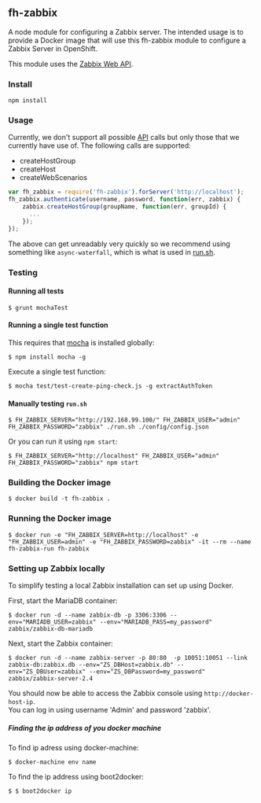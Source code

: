 ## fh-zabbix
A node module for configuring a Zabbix server. The intended usage is to provide a Docker image that will use this fh-zabbix module to configure a Zabbix Server in OpenShift.

This module uses the [Zabbix Web API](https://www.zabbix.com/documentation/2.4/manual/api).

### Install
```shell
npm install
```

### Usage
Currently, we don't support all possible [API](https://www.zabbix.com/documentation/2.4/manual/api) calls but only those that we currently have use of. The following calls are supported:

* createHostGroup
* createHost
* createWebScenarios

```javascript
var fh_zabbix = require('fh-zabbix').forServer('http://localhost');
fh_zabbix.authenticate(username, password, function(err, zabbix) {
    zabbix.createHostGroup(groupName, function(err, groupId) {
      ...
    });
});
```
The above can get unreadably very quickly so we recommend using something like ```async-waterfall```, which is what is used in [run.sh](./run.sh).


### Testing

#### Running all tests
```shell
$ grunt mochaTest
```

#### Running a single test function
This requires that [mocha](https://mochajs.org/) is installed globally:

```shell
$ npm install mocha -g
```

Execute a single test function:  

```shell
$ mocha test/test-create-ping-check.js -g extractAuthToken
```

#### Manually testing ```run.sh```
```shell
$ FH_ZABBIX_SERVER="http://192.168.99.100/" FH_ZABBIX_USER="admin" FH_ZABBIX_PASSWORD="zabbix" ./run.sh ./config/config.json
```
Or you can run it using ```npm start```:

```shell
$ FH_ZABBIX_SERVER="http://localhost" FH_ZABBIX_USER="admin" FH_ZABBIX_PASSWORD="zabbix" npm start
```

### Building the Docker image
```shell
$ docker build -t fh-zabbix .
```
### Running the Docker image
```shell
$ docker run -e "FH_ZABBIX_SERVER=http://localhost" -e "FH_ZABBIX_USER=admin" -e "FH_ZABBIX_PASSWORD=zabbix" -it --rm --name fh-zabbix-run fh-zabbix
```
### Setting up Zabbix locally
To simplify testing a local Zabbix installation can set up using Docker.

First, start the MariaDB container:   
 
```shell
$ docker run -d --name zabbix-db -p 3306:3306 --env="MARIADB_USER=zabbix" --env="MARIADB_PASS=my_password" zabbix/zabbix-db-mariadb
```
Next, start the Zabbix container:  

```shell
$ docker run -d --name zabbix-server -p 80:80  -p 10051:10051 --link zabbix-db:zabbix.db --env="ZS_DBHost=zabbix.db" --env="ZS_DBUser=zabbix" --env="ZS_DBPassword=my_password" zabbix/zabbix-server-2.4
```
You should now be able to access the Zabbix console using ```http://docker-host-ip```.  
You can log in using username 'Admin' and password 'zabbix'.

##### Finding the ip address of you docker machine
To find ip adress using docker-machine:

```shell
$ docker-machine env name
```

To find the ip address using boot2docker:

```shell
$ $ boot2docker ip
``` 




